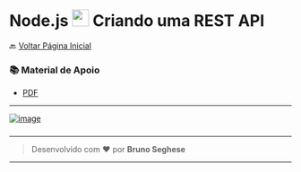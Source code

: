 <h1 id="topo">Node.js <img src="https://cdn.jsdelivr.net/gh/devicons/devicon/icons/nodejs/nodejs-plain.svg" width="30px"/> Criando uma REST API</h1>

🔙 [Voltar Página Inicial](https://github.com/brseghese/hiring-coders-3-vtex-gama)

<h3> 📚 Material de Apoio</h3>

- [PDF]()

---

[![image](https://img.shields.io/badge/Node.js-339933?style=for-the-badge&logo=nodedotjs&logoColor=white)](https://nodejs.org/en/)

###

---

> Desenvolvido com ❤️ por **Bruno Seghese**

---
